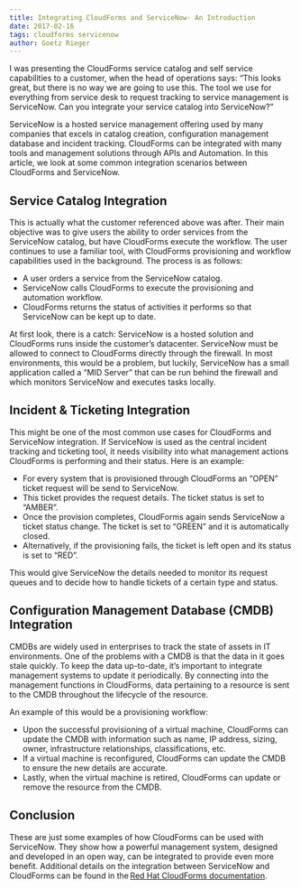 ```yaml
---     
title: Integrating CloudForms and ServiceNow- An Introduction
date: 2017-02-16
tags: cloudforms servicenow
author: Goetz Rieger
---
```


I was presenting the CloudForms service catalog and self service capabilities to a customer, when the head of operations says: “This looks great, but there is no way we are going to use this. The tool we use for everything from service desk to request tracking to service management is ServiceNow. Can you integrate your service catalog into ServiceNow?”

ServiceNow is a hosted service management offering used by many companies that excels in catalog creation, configuration management database and incident tracking. CloudForms can be integrated with many tools and management solutions through APIs and Automation. In this article, we look at some common integration scenarios between CloudForms and ServiceNow.

## Service Catalog Integration ##

This is actually what the customer referenced above was after. Their main objective was to give users the ability to order services from the ServiceNow catalog, but have CloudForms execute the workflow. The user continues to use a familiar tool, with CloudForms provisioning and workflow capabilities used in the background. The process is as follows:

* A user orders a service from the ServiceNow catalog.
* ServiceNow calls CloudForms to execute the provisioning and automation workflow.
* CloudForms returns the status of activities it performs so that ServiceNow can be kept up to date.

At first look, there is a catch: ServiceNow is a hosted solution and CloudForms runs inside the customer’s datacenter. ServiceNow must be allowed to connect to CloudForms directly through the firewall. In most environments, this would be a problem, but luckily, ServiceNow has a small application called a “MID Server” that can be run behind the firewall and which monitors ServiceNow and executes tasks locally.

## Incident & Ticketing Integration ##

This might be one of the most common use cases for CloudForms and ServiceNow integration. If ServiceNow is used as the central incident tracking and ticketing tool, it needs visibility into what management actions CloudForms is performing and their status. Here is an example:

* For every system that is provisioned through CloudForms an “OPEN” ticket request will be send to ServiceNow.
* This ticket provides the request details. The ticket status is set to “AMBER”.
* Once the provision completes, CloudForms again sends ServiceNow a ticket status change. The ticket is set to “GREEN” and it is automatically closed.
* Alternatively, if the provisioning fails, the ticket is left open and its status is set to “RED”.

This would give ServiceNow the details needed to monitor its request queues and to decide how to handle tickets of a certain type and status.

## Configuration Management Database (CMDB) Integration ##

CMDBs are widely used in enterprises to track the state of assets in IT environments. One of the problems with a CMDB is that the data in it goes stale quickly. To keep the data up-to-date, it’s important to integrate management systems to update it periodically. By connecting into the management functions in CloudForms, data pertaining to a resource is sent to the CMDB throughout the lifecycle of the resource.

An example of this would be a provisioning workflow:

* Upon the successful provisioning of a virtual machine, CloudForms can update the CMDB with information such as name, IP address, sizing, owner, infrastructure relationships, classifications, etc.
* If a virtual machine is reconfigured, CloudForms can update the CMDB to ensure the new details are accurate.
* Lastly, when the virtual machine is retired, CloudForms can update or remove the resource from the CMDB.

## Conclusion ##

These are just some examples of how CloudForms can be used with ServiceNow. They show how a powerful management system, designed and developed in an open way, can be integrated to provide even more benefit.
Additional details on the integration between ServiceNow and CloudForms can be found in the [Red Hat CloudForms documentation](<https://access.redhat.com/documentation/en-us/red_hat_cloudforms/4.2/html-single/integration_with_servicenow/index>).
